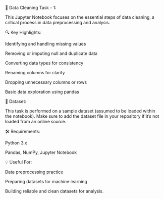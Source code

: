 🧹 Data Cleaning Task - 1:

This Jupyter Notebook focuses on the essential steps of data cleaning, a critical process in data preprocessing and analysis.

🔍 Key Highlights:

Identifying and handling missing values

Removing or imputing null and duplicate data

Converting data types for consistency

Renaming columns for clarity

Dropping unnecessary columns or rows

Basic data exploration using pandas

📁 Dataset:

This task is performed on a sample dataset (assumed to be loaded within the notebook). Make sure to add the dataset file in your repository if it’s not loaded from an online source.

🛠 Requirements:

Python 3.x

Pandas, NumPy, Jupyter Notebook

💡 Useful For:

Data preprocessing practice

Preparing datasets for machine learning

Building reliable and clean datasets for analysis.
